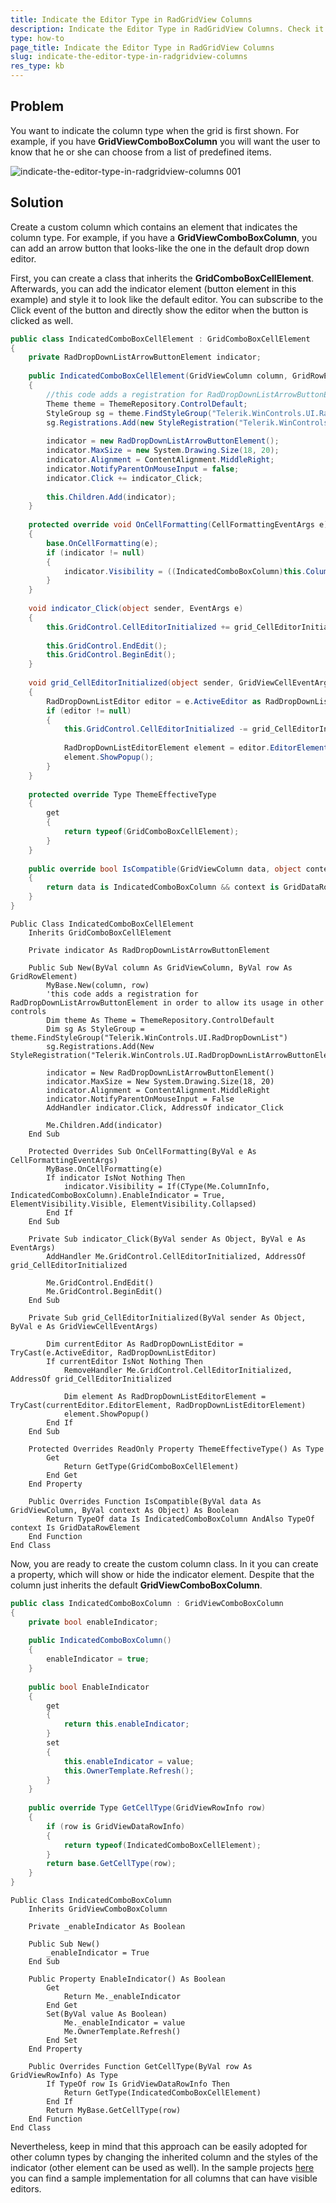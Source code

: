 ```yaml
---
title: Indicate the Editor Type in RadGridView Columns
description: Indicate the Editor Type in RadGridView Columns. Check it now!
type: how-to
page_title: Indicate the Editor Type in RadGridView Columns
slug: indicate-the-editor-type-in-radgridview-columns
res_type: kb
---
```


## Problem   
 You want to indicate the column type when the grid is first shown. For example, if you have **GridViewComboBoxColumn** you will want the user to know that he or she can choose from a list of predefined items.  
 
![indicate-the-editor-type-in-radgridview-columns 001](images/indicate-the-editor-type-in-radgridview-columns001.png) 
 

## Solution   

Create a custom column which contains an element that indicates the column type. For example, if you have a **GridViewComboBoxColumn**, you can add an arrow button that looks-like the one in the default drop down editor.  
 
First, you can create a class that inherits the **GridComboBoxCellElement**. Afterwards, you can add the indicator element (button element in this example) and style it to look like the default editor. You can subscribe to the Click event of the button and directly show the editor when the button is clicked as well.  

````C#
public class IndicatedComboBoxCellElement : GridComboBoxCellElement
{
    private RadDropDownListArrowButtonElement indicator;
 
    public IndicatedComboBoxCellElement(GridViewColumn column, GridRowElement row) : base(column, row)
    {
        //this code adds a registration for RadDropDownListArrowButtonElement in order to allow its usage in other controls
        Theme theme = ThemeRepository.ControlDefault;
        StyleGroup sg = theme.FindStyleGroup("Telerik.WinControls.UI.RadDropDownList");
        sg.Registrations.Add(new StyleRegistration("Telerik.WinControls.UI.RadDropDownListArrowButtonElement"));
 
        indicator = new RadDropDownListArrowButtonElement();
        indicator.MaxSize = new System.Drawing.Size(18, 20);
        indicator.Alignment = ContentAlignment.MiddleRight;
        indicator.NotifyParentOnMouseInput = false;
        indicator.Click += indicator_Click;
 
        this.Children.Add(indicator);
    }
    
    protected override void OnCellFormatting(CellFormattingEventArgs e)
    {
        base.OnCellFormatting(e);
        if (indicator != null)
        {
            indicator.Visibility = ((IndicatedComboBoxColumn)this.ColumnInfo).EnableIndicator == true ? ElementVisibility.Visible : ElementVisibility.Collapsed;
        }
    }
     
    void indicator_Click(object sender, EventArgs e)
    {
        this.GridControl.CellEditorInitialized += grid_CellEditorInitialized;
 
        this.GridControl.EndEdit();
        this.GridControl.BeginEdit();
    }
 
    void grid_CellEditorInitialized(object sender, GridViewCellEventArgs e)
    {
        RadDropDownListEditor editor = e.ActiveEditor as RadDropDownListEditor;
        if (editor != null)
        {
            this.GridControl.CellEditorInitialized -= grid_CellEditorInitialized;
 
            RadDropDownListEditorElement element = editor.EditorElement as RadDropDownListEditorElement;
            element.ShowPopup();
        }
    }
 
    protected override Type ThemeEffectiveType
    {
        get
        {
            return typeof(GridComboBoxCellElement);
        }
    }
 
    public override bool IsCompatible(GridViewColumn data, object context)
    {
        return data is IndicatedComboBoxColumn && context is GridDataRowElement;
    }
}

````
````VB.NET
Public Class IndicatedComboBoxCellElement
    Inherits GridComboBoxCellElement
 
    Private indicator As RadDropDownListArrowButtonElement
 
    Public Sub New(ByVal column As GridViewColumn, ByVal row As GridRowElement)
        MyBase.New(column, row)
        'this code adds a registration for RadDropDownListArrowButtonElement in order to allow its usage in other controls
        Dim theme As Theme = ThemeRepository.ControlDefault
        Dim sg As StyleGroup = theme.FindStyleGroup("Telerik.WinControls.UI.RadDropDownList")
        sg.Registrations.Add(New StyleRegistration("Telerik.WinControls.UI.RadDropDownListArrowButtonElement"))
 
        indicator = New RadDropDownListArrowButtonElement()
        indicator.MaxSize = New System.Drawing.Size(18, 20)
        indicator.Alignment = ContentAlignment.MiddleRight
        indicator.NotifyParentOnMouseInput = False
        AddHandler indicator.Click, AddressOf indicator_Click
 
        Me.Children.Add(indicator)
    End Sub
 
    Protected Overrides Sub OnCellFormatting(ByVal e As CellFormattingEventArgs)
        MyBase.OnCellFormatting(e)
        If indicator IsNot Nothing Then
            indicator.Visibility = If(CType(Me.ColumnInfo, IndicatedComboBoxColumn).EnableIndicator = True, ElementVisibility.Visible, ElementVisibility.Collapsed)
        End If
    End Sub
 
    Private Sub indicator_Click(ByVal sender As Object, ByVal e As EventArgs)
        AddHandler Me.GridControl.CellEditorInitialized, AddressOf grid_CellEditorInitialized
 
        Me.GridControl.EndEdit()
        Me.GridControl.BeginEdit()
    End Sub
 
    Private Sub grid_CellEditorInitialized(ByVal sender As Object, ByVal e As GridViewCellEventArgs)
 
        Dim currentEditor As RadDropDownListEditor = TryCast(e.ActiveEditor, RadDropDownListEditor)
        If currentEditor IsNot Nothing Then
            RemoveHandler Me.GridControl.CellEditorInitialized, AddressOf grid_CellEditorInitialized
 
            Dim element As RadDropDownListEditorElement = TryCast(currentEditor.EditorElement, RadDropDownListEditorElement)
            element.ShowPopup()
        End If
    End Sub
 
    Protected Overrides ReadOnly Property ThemeEffectiveType() As Type
        Get
            Return GetType(GridComboBoxCellElement)
        End Get
    End Property
 
    Public Overrides Function IsCompatible(ByVal data As GridViewColumn, ByVal context As Object) As Boolean
        Return TypeOf data Is IndicatedComboBoxColumn AndAlso TypeOf context Is GridDataRowElement
    End Function
End Class

````

Now, you are ready to create the custom column class. In it you can create a property, which will show or hide the indicator element. Despite that the column just inherits the default **GridViewComboBoxColumn**.

````C#
public class IndicatedComboBoxColumn : GridViewComboBoxColumn
{
    private bool enableIndicator;
 
    public IndicatedComboBoxColumn()
    {
        enableIndicator = true;
    }
 
    public bool EnableIndicator
    {
        get
        {
            return this.enableIndicator;
        }
        set
        {
            this.enableIndicator = value;
            this.OwnerTemplate.Refresh();
        }
    }
 
    public override Type GetCellType(GridViewRowInfo row)
    {
        if (row is GridViewDataRowInfo)
        {
            return typeof(IndicatedComboBoxCellElement);
        }
        return base.GetCellType(row);
    }
}

````
````VB.NET
Public Class IndicatedComboBoxColumn
    Inherits GridViewComboBoxColumn
 
    Private _enableIndicator As Boolean
 
    Public Sub New()
        _enableIndicator = True
    End Sub
 
    Public Property EnableIndicator() As Boolean
        Get
            Return Me._enableIndicator
        End Get
        Set(ByVal value As Boolean)
            Me._enableIndicator = value
            Me.OwnerTemplate.Refresh()
        End Set
    End Property
 
    Public Overrides Function GetCellType(ByVal row As GridViewRowInfo) As Type
        If TypeOf row Is GridViewDataRowInfo Then
            Return GetType(IndicatedComboBoxCellElement)
        End If
        Return MyBase.GetCellType(row)
    End Function
End Class

````

Nevertheless, keep in mind that this approach can be easily adopted for other column types by changing the inherited column and the styles of the indicator (other element can be used as well). In the sample projects [here](https://github.com/telerik/winforms-sdk/tree/master/GridView/GridViewIndicatedColumns) you can find a sample implementation for all columns that can have visible editors. 